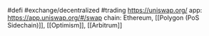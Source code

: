 #defi #exchange/decentralized #trading
https://uniswap.org/
app: https://app.uniswap.org/#/swap
chain: Ethereum, [[Polygon (PoS Sidechain)]], [[Optimism]], [[Arbitrum]]